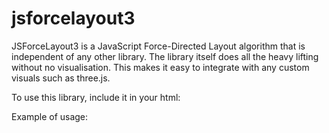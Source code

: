 # jsforcelayout3

JSForceLayout3 is a JavaScript Force-Directed Layout algorithm that is independent of any other library. The library itself does all the heavy lifting without no visualisation. This makes it easy to integrate with any custom visuals such as three.js.

To use this library, include it in your html:


<script type="text/javascript" src="js/jsforcelayout3.js"></script>


Example of usage:


<script>
  var layout = new JSForceLayout3();

  // add nodes (entity)
  layout.addNode("node1","Hobbies",0,0,0,1);
  layout.addNode("node2","Cycling",0,0,0,1);
  layout.addNode("node3","Reading",0,0,0,1);
  layout.addNode("node4","Comedy",0,0,0,1);
  layout.addNode("node5","Exercise",0,0,0,1);
  layout.addNode("node6","Jogging",0,0,0,1);
  
  // add edges (links between nodes)
  layout.addEdge("edge1","node1","node3",1); // link Hobbies to Reading
  layout.addEdge("edge2","node1","node5",1); // link Hobbies to Exercise
  layout.addEdge("edge3","node3","node4",1); // link Reading to Comedy
  layout.addEdge("edge4","node5","node2",1); // link Exercise to Cycling
  layout.addEdge("edge5","node5","node6",1); // link Exercise to Jogging
  
  layout.startRender(layoutRender);
  
  function layoutRender() {
  
      var NODES = layout.getNodes();
      for (var key in NODES) {
        var node = NODES[key];
        
        // update node position
        // node.x;
        // node.y;
        // node.z;
      }
  }

  
  

